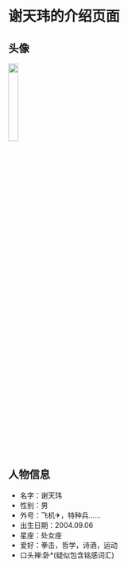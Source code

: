 # 谢天玮的介绍页面

## 头像
<img src="https://cdn.jsdelivr.net/gh/minglinxuan/txl/t/xtw.jpeg" width="20%">

## 人物信息

 - 名字：谢天玮
 - 性别：男
 - 外号：飞机✈，特种兵……
 - 出生日期：2004.09.06
 - 星座：处女座
 - 爱好：拳击，哲学，诗酒，运动
 - 口头禅:卧*(疑似包含铭感词汇)
